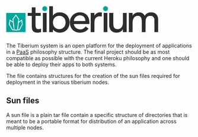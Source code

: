 # [![Tiberium](res/logo.png)](http://tiberium.hive.pt)

The Tiberium system is an open platform for the deployment of applications in a [PaaS](http://en.wikipedia.org/wiki/Platform_as_a_service)
philosophy structure. The final project should be as most compatible as possible with the
current Heroku philosophy and one should be able to deploy their apps to both systems.

The file contains structures for the creation of the sun files required for deployment in the various tiberium nodes.

## Sun files

A sun file is a plain tar file contain a specific structure of directories that is meant to be a portable
format for distribution of an application across multiple nodes.
